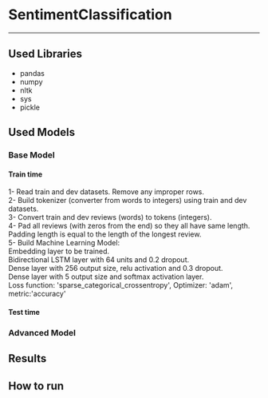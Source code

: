 # SentimentClassification
--------------------------
## Used Libraries
- pandas
- numpy
- nltk
- sys
- pickle

## Used Models  
### Base Model  
#### Train time  
1- Read train and dev datasets. Remove any improper rows.  
2- Build tokenizer (converter from words to integers) using train and dev datasets.  
3- Convert train and dev reviews (words) to tokens (integers).  
4- Pad all reviews (with zeros from the end) so they all have same length. Padding length is equal to the length of the longest review.  
5- Build Machine Learning Model:  
  Embedding layer to be trained.  
  Bidirectional LSTM layer with 64 units and 0.2 dropout.  
  Dense layer with 256 output size, relu activation and 0.3 dropout.  
  Dense layer with 5 output size and softmax activation layer.  
  Loss function: 'sparse_categorical_crossentropy', Optimizer: 'adam', metric:'accuracy'  
#### Test time  

### Advanced Model  

## Results  

## How to run  

